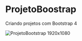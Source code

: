 # ProjetoBoostrap
Criando projetos com Bootstrap 4


![ProjetoBootstrap 1920x1080](https://user-images.githubusercontent.com/81247538/156759726-8e87b150-09ec-415a-8ecd-889e1c460f0c.png)
